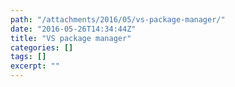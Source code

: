 ```yaml
---
path: "/attachments/2016/05/vs-package-manager/"
date: "2016-05-26T14:34:44Z"
title: "VS package manager"
categories: []
tags: []
excerpt: ""
---
```


